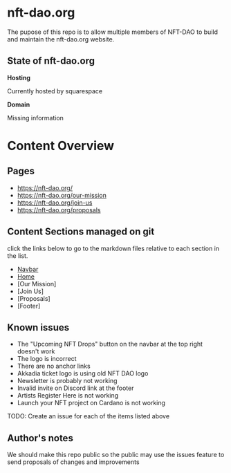 # nft-dao.org

The pupose of this repo is to allow multiple members of NFT-DAO to build and maintain the nft-dao.org website.

## State of nft-dao.org

**Hosting**

Currently hosted by squarespace

**Domain**

Missing information

# Content Overview


## Pages

- https://nft-dao.org/
- https://nft-dao.org/our-mission
- https://nft-dao.org/join-us
- https://nft-dao.org/proposals

## Content Sections managed on git
click the links below to go to the markdown files relative to each section in the list.

- [Navbar](/content/navbar.md)
- [Home](/content/home.md)
- [Our Mission]
- [Join Us]
- [Proposals]
- [Footer]

## Known issues
 - The "Upcoming NFT Drops" button on the navbar at the top right doesn't work
 - The logo is incorrect
 - There are no anchor links
 - Akkadia ticket logo is using old NFT DAO logo
 - Newsletter is probably not working
 - Invalid invite on Discord link at the footer
 - Artists Register Here is not working
 - Launch your NFT project on Cardano is not working

TODO:
Create an issue for each of the items listed above

## Author's notes

We should make this repo public so the public may use the issues feature to send proposals of changes and improvements
